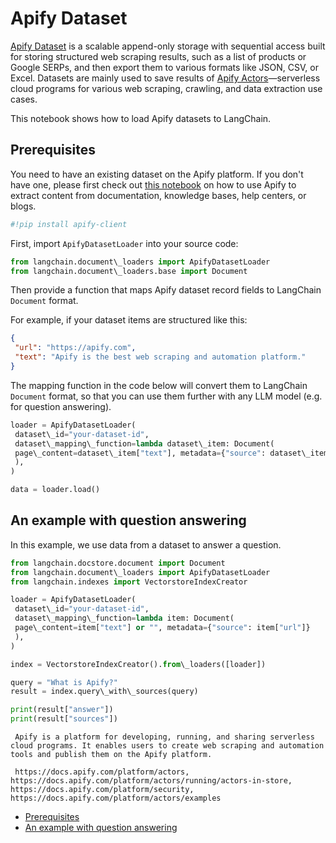 # Apify Dataset

[Apify Dataset](https://docs.apify.com/platform/storage/dataset) is a scalable append-only storage with sequential access built for storing structured web scraping results, such as a list of products or Google SERPs, and then export them to various formats like JSON, CSV, or Excel. Datasets are mainly used to save results of [Apify Actors](https://apify.com/store)—serverless cloud programs for various web scraping, crawling, and data extraction use cases.

This notebook shows how to load Apify datasets to LangChain.

## Prerequisites[​](#prerequisites "Direct link to Prerequisites")

You need to have an existing dataset on the Apify platform. If you don't have one, please first check out [this notebook](/docs/integrations/tools/apify.html) on how to use Apify to extract content from documentation, knowledge bases, help centers, or blogs.

```python
#!pip install apify-client  

```

First, import `ApifyDatasetLoader` into your source code:

```python
from langchain.document\_loaders import ApifyDatasetLoader  
from langchain.document\_loaders.base import Document  

```

Then provide a function that maps Apify dataset record fields to LangChain `Document` format.

For example, if your dataset items are structured like this:

```json
{  
 "url": "https://apify.com",  
 "text": "Apify is the best web scraping and automation platform."  
}  

```

The mapping function in the code below will convert them to LangChain `Document` format, so that you can use them further with any LLM model (e.g. for question answering).

```python
loader = ApifyDatasetLoader(  
 dataset\_id="your-dataset-id",  
 dataset\_mapping\_function=lambda dataset\_item: Document(  
 page\_content=dataset\_item["text"], metadata={"source": dataset\_item["url"]}  
 ),  
)  

```

```python
data = loader.load()  

```

## An example with question answering[​](#an-example-with-question-answering "Direct link to An example with question answering")

In this example, we use data from a dataset to answer a question.

```python
from langchain.docstore.document import Document  
from langchain.document\_loaders import ApifyDatasetLoader  
from langchain.indexes import VectorstoreIndexCreator  

```

```python
loader = ApifyDatasetLoader(  
 dataset\_id="your-dataset-id",  
 dataset\_mapping\_function=lambda item: Document(  
 page\_content=item["text"] or "", metadata={"source": item["url"]}  
 ),  
)  

```

```python
index = VectorstoreIndexCreator().from\_loaders([loader])  

```

```python
query = "What is Apify?"  
result = index.query\_with\_sources(query)  

```

```python
print(result["answer"])  
print(result["sources"])  

```

```text
 Apify is a platform for developing, running, and sharing serverless cloud programs. It enables users to create web scraping and automation tools and publish them on the Apify platform.  
   
 https://docs.apify.com/platform/actors, https://docs.apify.com/platform/actors/running/actors-in-store, https://docs.apify.com/platform/security, https://docs.apify.com/platform/actors/examples  

```

- [Prerequisites](#prerequisites)
- [An example with question answering](#an-example-with-question-answering)
